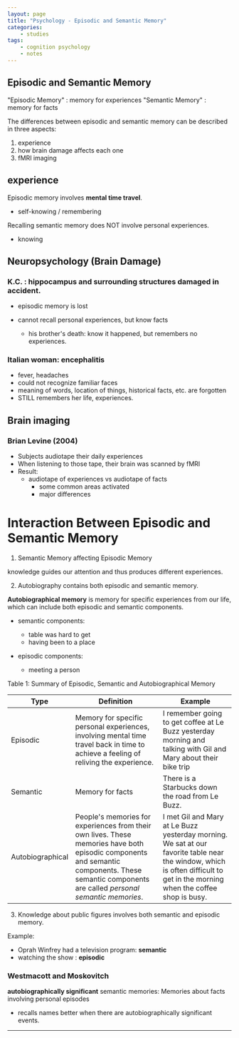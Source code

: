 ```yaml
---
layout: page
title: "Psychology - Episodic and Semantic Memory"
categories:
    - studies
tags:
    - cognition psychology
    - notes
---
```



## Episodic and Semantic Memory

"Episodic Memory" : memory for experiences
"Semantic Memory" : memory for facts

The differences between episodic and semantic memory can be described in three aspects:

1. experience
2. how brain damage affects each one
3. fMRI imaging

## experience

Episodic memory involves **mental time travel**.

 - self-knowing / remembering

Recalling semantic memory does NOT involve personal experiences.

 - knowing

## Neuropsychology (Brain Damage)

### K.C. : hippocampus and surrounding structures damaged in accident.

- episodic memory is lost
- cannot recall personal experiences, but know facts

    - his brother's death: know it happened, but remembers no experiences.

### Italian woman: encephalitis

- fever, headaches
- could not recognize familiar faces
- meaning of words, location of things, historical facts, etc. are forgotten
- STILL remembers her life, experiences.

## Brain imaging

### Brian Levine (2004)

- Subjects audiotape their daily experiences
- When listening to those tape, their brain was scanned by fMRI
- Result:
    - audiotape of experiences vs audiotape of facts
        - some common areas activated
        - major differences

# Interaction Between Episodic and Semantic Memory

1. Semantic Memory affecting Episodic Memory

knowledge guides our attention and thus produces different experiences.

2. Autobiography contains both episodic and semantic memory.

**Autobiographical memory** is memory for specific experiences from our life, which can include both episodic and semantic components.

- semantic components:
    - table was hard to get
    - having been to a place

- episodic components:
    - meeting a person

Table 1: Summary of Episodic, Semantic and Autobiographical Memory

Type  | Definition  | Example
--|---|--
 Episodic | Memory for specific personal experiences, involving mental time travel back in time to achieve a feeling of reliving the experience.  | I remember going to get coffee at Le Buzz yesterday morning and talking with Gil and Mary about their bike trip  
 Semantic | Memory for facts  | There is a Starbucks down the road from Le Buzz.
 Autobiographical  | People's memories for experiences from their own lives. These memories have both episodic components and semantic components. These semantic components are called _personal semantic memories_.  | I met Gil and Mary at Le Buzz yesterday morning. We sat at our favorite table near the window, which is often difficult to get in the morning when the coffee shop is busy.

3.  Knowledge about public figures involves both semantic and episodic memory.

Example:

- Oprah Winfrey had a television program: **semantic**
- watching the show : **episodic**

### Westmacott and Moskovitch

**autobiographically significant** semantic memories: Memories about facts involving personal episodes

- recalls names better when there are autobiographically significant events.































---
